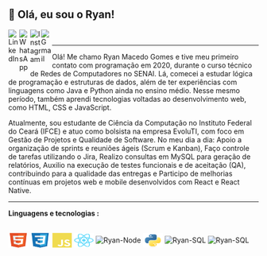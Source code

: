 ## 👋 Olá, eu sou o Ryan!

<a target="_blank" href="https://www.linkedin.com/in/ryan-macedo-gomes-327244310/"> 
  <img align="left" alt="LinkedIn" width="22px" src="https://cdn.jsdelivr.net/npm/simple-icons@v3/icons/linkedin.svg" /> 
</a> 
<a target="_blank" href="https://api.whatsapp.com/send?phone=5585998217880"> 
  <img align="left" alt="WhatsApp" width="22px" src="https://cdn.jsdelivr.net/npm/simple-icons@v3/icons/whatsapp.svg" /> 
</a> 
<a target="_blank" href="https://www.instagram.com/ryanmacedog/"> 
  <img align="left" alt="Instagram" width="22px" src="https://cdn.jsdelivr.net/npm/simple-icons@v3/icons/instagram.svg" /> 
</a> 
<a target="_blank" href="mailto:ryaniraneide@gmail.com"> 
  <img align="left" alt="Gmail" width="22px" src="https://cdn.jsdelivr.net/npm/simple-icons@v3/icons/gmail.svg" /> 
</a> 
<br/>

----

Olá! Me chamo Ryan Macedo Gomes e tive meu primeiro contato com programação em 2020, durante o curso técnico de Redes de Computadores no SENAI. Lá, comecei a estudar lógica de programação e estruturas de dados, além de ter experiências com linguagens como Java e Python ainda no ensino médio. Nesse mesmo período, também aprendi tecnologias voltadas ao desenvolvimento web, como HTML, CSS e JavaScript.

Atualmente, sou estudante de Ciência da Computação no Instituto Federal do Ceará (IFCE) e atuo como bolsista na empresa EvoluTI, com foco em Gestão de Projetos e Qualidade de Software. No meu dia a dia:
Apoio a organização de sprints e reuniões ágeis (Scrum e Kanban), Faço controle de tarefas utilizando o Jira, Realizo consultas em MySQL para geração de relatórios, Auxilio na execução de testes funcionais e de aceitação (QA), contribuindo para a qualidade das entregas e Participo de melhorias contínuas em projetos web e mobile desenvolvidos com React e React Native.

----

**Linguagens e tecnologias :** 

<div style="display: inline_block"><br>  
  <img align="center" alt="Ryan-HTML" height="30" width="40" src="https://raw.githubusercontent.com/devicons/devicon/master/icons/html5/html5-original.svg">
  <img align="center" alt="Ryan-CSS" height="30" width="40" src="https://raw.githubusercontent.com/devicons/devicon/master/icons/css3/css3-original.svg">
  <img align="center" alt="Ryan-Js" height="30" width="40" src="https://raw.githubusercontent.com/devicons/devicon/master/icons/javascript/javascript-plain.svg">
  <img align="center" alt="Ryan-React" height="30" width="40" src="https://raw.githubusercontent.com/devicons/devicon/master/icons/react/react-original.svg">
  <img align="center" alt="Ryan-Node" height="30" width="40" src="https://cdn.jsdelivr.net/gh/devicons/devicon@latest/icons/nodejs/nodejs-original.svg">  
  <img align="center" alt="Ryan-Python" height="30" width="40" src="https://raw.githubusercontent.com/devicons/devicon/master/icons/python/python-original.svg">
  <img align="center" alt="Ryan-SQL" height="30" width="40" src="https://cdn.jsdelivr.net/gh/devicons/devicon@latest/icons/mysql/mysql-original.svg"> 
  <img align="center" alt="Ryan-SQL" height="30" width="40" src="https://cdn.jsdelivr.net/gh/devicons/devicon@latest/icons/microsoftsqlserver/microsoftsqlserver-original.svg"> 
</div>
